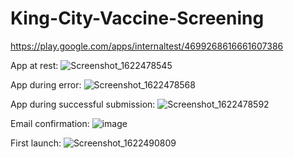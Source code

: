 # King-City-Vaccine-Screening
https://play.google.com/apps/internaltest/4699268616661607386

App at rest:
![Screenshot_1622478545](https://user-images.githubusercontent.com/81041177/120221199-f70a2c80-c20b-11eb-99f3-cc8dea1c7afe.png)

App during error:
![Screenshot_1622478568](https://user-images.githubusercontent.com/81041177/120221213-fd000d80-c20b-11eb-85d8-6fb726477250.png)

App during successful submission:
![Screenshot_1622478592](https://user-images.githubusercontent.com/81041177/120221231-06897580-c20c-11eb-9b35-f255d46b505a.png)

Email confirmation:
![image](https://user-images.githubusercontent.com/81041177/120221341-3d5f8b80-c20c-11eb-9389-8ba170e890f8.png)

First launch:
![Screenshot_1622490809](https://user-images.githubusercontent.com/81041177/120235688-989f7700-c228-11eb-9c36-75e9ac01268f.png)
